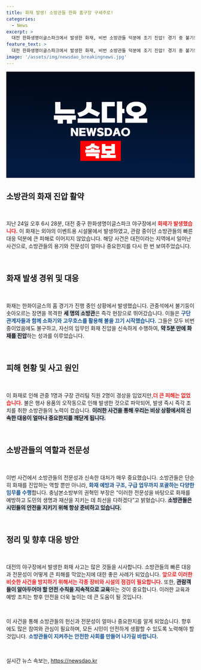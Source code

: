 ```yaml
---
title: 화재 발생! 소방관들 한화 홈구장 구세주로!
categories:
  - News
excerpt: >
  대전 한화생명이글스파크에서 발생한 화재, 비번 소방관들 덕분에 조기 진압! 경기 중 불기둥이 솟아 오른 순간, 소방관들의 민첩한 대응으로 큰 피해를 막았다. 관중 1명과 직원 2명 경상, 불의 원인은 오작동으로 확인.
feature_text: >
  대전 한화생명이글스파크에서 발생한 화재, 비번 소방관들 덕분에 조기 진압! 경기 중 불기둥이 솟아 오른 순간, 소방관들의 민첩한 대응으로 큰 피해를 막았다. 관중 1명과 직원 2명 경상, 불의 원인은 오작동으로 확인.
image: '/assets/img/newsdao_breakingnews.jpg'
---
```


<p><img src="/assets/img/newsdao_breakingnews.jpg" alt="cryptoinkorea 속보" /></p>

<h2 data-ke-size="size26">소방관의 화재 진압 활약</h2>

<p data-ke-size="size16">&nbsp;</p>

<p>지난 24일 오후 6시 28분, 대전 중구 한화생명이글스파크 야구장에서 <b><span style="color: #ee2323;">화재가 발생했습니다.</span></b> 이 화재는 외야의 이벤트용 시설물에서 발생하였고, 관람 중이던 소방관들의 빠른 대응 덕분에 큰 피해로 이어지지 않았습니다. 해당 사건은 대전이라는 지역에서 일어난 사건으로, 소방관들의 용기와 전문성이 얼마나 중요한지를 다시 한 번 보여주었습니다. </p>

<p data-ke-size="size16">&nbsp;</p>

<h2 data-ke-size="size26">화재 발생 경위 및 대응</h2>

<p data-ke-size="size16">&nbsp;</p>

<p>화재는 한화이글스의 홈 경기가 진행 중인 상황에서 발생했습니다. 관중석에서 불기둥이 솟아오르는 장면을 목격한 <b><span style="background-color: #21538527;">세 명의 소방관</span></b>은 즉각 현장으로 뛰어갔습니다. 이들은 <b><span style="color: #1a5490;">구단 관계자들과 함께 소화기와 고무호스를 활용해 불을 끄기 시작했습니다.</span></b> 그들은 모두 비번 중이었음에도 불구하고, 자신의 임무인 화재 진압을 신속하게 수행하여, <b><span style="background-color: #21538527;">약 5분 만에 화재를 진압</span></b>하는 성과를 이루었습니다. </p>

<p data-ke-size="size16">&nbsp;</p>

<h2 data-ke-size="size26">피해 현황 및 사고 원인</h2>

<p data-ke-size="size16">&nbsp;</p>

<p>이 화재로 인해 관중 1명과 구장 관리팀 직원 2명이 경상을 입었지만,<b><span style="color: #ee2323;">더 큰 피해는 없었습니다.</span></b> 불은 행사 용품의 오작동으로 인해 발생한 것으로 파악되어, 발생 즉시 즉각 조치를 취한 소방관들의 노력이 컸습니다. <b><span style="background-color: #21538527;">이러한 사건을 통해 우리는 비상 상황에서의 신속한 대응이 얼마나 중요한지를 깨닫게 됩니다.</span></b></p>

<p data-ke-size="size16">&nbsp;</p>

<h2 data-ke-size="size26">소방관들의 역할과 전문성</h2>

<p data-ke-size="size16">&nbsp;</p>

<p>이번 사건에서 소방관들의 전문성과 신속한 대처가 매우 중요했습니다. 소방관들은 단순히 화재를 진압하는 역할 뿐만 아니라, <b><span style="color: #1a5490;">화재 예방과 구조, 구급 업무까지 포괄하는 다양한 임무를 수행</span></b>합니다. 충남본소방부의 권혁민 부장은 “이러한 전문성을 바탕으로 화재를 예방하고 도민의 생명과 재산을 지키는 데 최선을 다하겠다”고 밝혔습니다. <b><span style="background-color: #21538527;">소방관들은 시민들의 안전을 지키기 위해 항상 준비하고 있습니다.</span></b> </p>

<p data-ke-size="size16">&nbsp;</p>

<h2 data-ke-size="size26">정리 및 향후 대응 방안</h2>

<p data-ke-size="size16">&nbsp;</p>

<p>대전의 야구장에서 발생한 화재 사고는 많은 것들을 시사합니다. 소방관들의 빠른 대응과 전문성이 어떻게 큰 피해를 막았는지에 대한 좋은 사례가 되었습니다. <b><span style="color: #ee2323;">앞으로 이러한 비슷한 사건을 방지하기 위해서는 각종 장비와 시설의 점검이 필요합니다.</span></b> 또한, <b><span style="background-color: #21538527;">관람객들이 알아두어야 할 안전 수칙을 지속적으로 교육</span></b>하는 것이 중요합니다. 이러한 교육과 예방 조치는 향후 안전을 더욱 높이는 데 큰 도움이 될 것입니다.</p>

<p data-ke-size="size16">&nbsp;</p>

<p>이 사건을 통해 소방관들의 헌신과 전문성이 얼마나 중요한지를 알게 되었습니다. 향후에도 많은 참여와 관심이 필요하며, 모든 시민이 안전하게 생활할 수 있도록 노력해야 할 것입니다. <b><span style="color: #1a5490;">소방관들이 지켜주는 안전한 사회를 만들어 나가길 바랍니다.</span></b></p>

<p data-ke-size="size16">&nbsp;</p>
실시간 뉴스 속보는, <a href="https://newsdao.kr" rel="dofollow">https://newsdao.kr</a>


